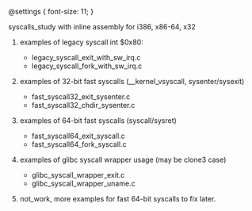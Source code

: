 @settings {
  font-size: 11;
}

syscalls_study with inline assembly for i386, x86-64, x32

1. examples of legacy syscall int $0x80:
	- legacy_syscall_exit_with_sw_irq.c
	- legacy_syscall_fork_with_sw_irq.c

2. examples of 32-bit fast syscalls (__kernel_vsyscall, sysenter/sysexit)
	- fast_syscall32_exit_sysenter.c
	- fast_syscall32_chdir_sysenter.c

3. examples of 64-bit fast syscalls (syscall/sysret)
	- fast_syscall64_exit_syscall.c
	- fast_syscall64_fork_syscall.c

4. examples of glibc syscall wrapper usage (may be clone3 case)
	- glibc_syscall_wrapper_exit.c
	- glibc_syscall_wrapper_uname.c

5. not_work, more examples for fast 64-bit syscalls to fix later.

